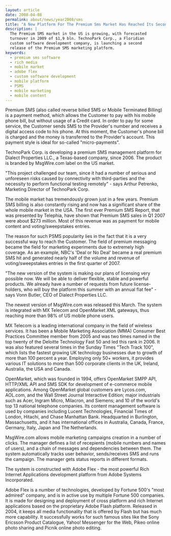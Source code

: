 ```yaml
---
layout: article
date: 2008-04-08
permalink: about/news/year2008/sms
title: "A New Platform For The Premium Sms Market Has Reached Its Second Release"
description: |
  The Premium SMS market in the US is growing, with forecasted
  turnover in 2009 of $1,9 bln. TechnoPark Corp., a Floridian
  custom software development company, is launching a second
  release of the Premium SMS marketing platform.
keywords:
  - premium sms software
  - rich media
  - mobile market
  - adobe flex
  - custom software development
  - mobile platform
  - PSMS
  - mobile marketing
  - mobile content
---
```


Premium SMS (also called reverse billed SMS or Mobile Terminated Billing) is a payment method, which 
allows the Customer to pay with his mobile phone bill, but without usage of a Credit card. In order 
to pay for some service, the Customer sends SMS to the Provider's number and receives a digital 
access code to his phone. At this moment, the Customer's phone bill is charged and the money is 
transferred to the Provider's account. This payment style is ideal for so-called "micro-payments".

TechnoPark Corp. is developing a premium SMS management platform for Dialect Properties LLC., a 
Texas-based company, since 2006. The product is branded by MsgWire.com label on the US market.

"This project challenged our team, since it had a number of serious and unforeseen risks caused by 
connectivity with third-parties and the necessity to perform functional testing remotely" - says 
Arthur Petrenko, Marketing Director of TechnoPark Corp.

The mobile market has tremendously grown just in a few years. Premium SMS billing is also constantly 
rising and now has a significant share of the whole mobile market in the USA. The first ever Premium 
SMS Report, that was presented by Telephia, have shown that Premium SMS sales in Q1 2007 were about 
$273 million. Most of this revenue was as payment for mobile content and voting/sweepstakes entries.

The reason for such PSMS popularity lies in the fact that it is a very successful way to reach the 
Customer. The field of premium messaging became the field for marketing experiments due to extremely 
high coverage. As an example, NBC's 'Deal or No Deal' became a real premium SMS hit and generated 
nearly half of the volume and revenue of voting/sweepstakes entries in the first quarter of 2007.

"The new version of the system is making our plans of licensing very possible now. We will be able 
to deliver flexible, stable and powerful products. We already have a number of requests from future 
license-holders, who will buy the platform this summer with an annual flat fee" - says Vonn Butler, 
CEO of Dialect Properties LLC.

The newest version of MsgWire.com was released this March. The system is integrated with MX Telecom 
and OpenMarket XML gateways, thus reaching more than 98% of US mobile phone users.

MX Telecom is a leading international company in the field of wireless services. It has been a 
Mobile Marketing Association (MMA) Consumer Best Practices Committee member from 2005 and was two 
times named in the top twenty of the Deloitte Technology Fast 50 and led this rank in 2006. It was 
also featured several times in the Sunday Times "Tech Track 100", which lists the fastest growing UK 
technology businesses due to growth of more than 100 percent a year. Employing only 50+ workers, it 
provides various IT solutions to more than 500 corporate clients in the UK, Ireland, Australia, the 
USA and Canada.

OpenMarket, which was founded in 1994, offers OpenMarket SMPP API, HTTP/XML API and SMS SDK for 
development of e-commerce mobile applications. Among OpenMarket global customers are Lycos.com, 
AOL.com, and the Wall Street Journal Interactive Edition; major industrials such as Acer, Ingram 
Micro, Milacron, and Siemens; and 10 of the world's top 13 national telephone companies. Its content 
management software is used by companies including Lucent Technologies, Financial Times of London, 
Hitachi, and Chase Manhattan Bank. Headquarted in Burlington, Massachusetts, and it has 
international offices in Australia, Canada, France, Germany, Italy, Japan and The Netherlands.

MsgWire.com allows mobile marketing campaigns creation in a number of clicks. The manager defines a 
list of recepients (mobile numbers and names of users), and a chain of messages and dependencies 
between them. The system automatically tracks user behavior, sends/receives SMS and runs the 
campaign. The manager gets status reports in different formats.

The system is constructed with Adobe Flex - the most powerful Rich Internet Applications development 
platform from Adobe Systems Incorporated.

Adobe Flex is a number of technologies, developed by Fortune 500's "most admired" company, and is in 
active use by multiple Fortune 500 companies. It is made for designing and deployment of cross 
platform and rich Internet applications based on the proprietary Adobe Flash platform. Released in 
2004, it keeps all media functionality that is offered by Flash but has much more capability. It 
successfully works for such famous sites like the Sony Ericsson Product Catalogue, Yahoo! Messenger 
for the Web, Pikeo online photo sharing and Picnik online photo editing.

